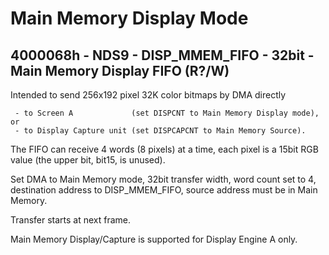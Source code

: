 # Main Memory Display Mode

## 4000068h - NDS9 - DISP_MMEM_FIFO - 32bit - Main Memory Display FIFO (R?/W)

Intended to send 256x192 pixel 32K color bitmaps by DMA directly

```
 - to Screen A             (set DISPCNT to Main Memory Display mode), or
 - to Display Capture unit (set DISPCAPCNT to Main Memory Source).
```

The FIFO can receive 4 words (8 pixels) at a time, each pixel is a 15bit RGB value (the upper bit, bit15, is unused).

Set DMA to Main Memory mode, 32bit transfer width, word count set to 4, destination address to DISP\_MMEM\_FIFO, source address must be in Main Memory.

Transfer starts at next frame.

Main Memory Display/Capture is supported for Display Engine A only.

